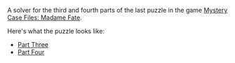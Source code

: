 A solver for the third and fourth parts of the last puzzle in the game
[Mystery Case Files: Madame Fate](https://www.bigfishgames.com/us/en/games/2213/mystery-case-files-madame-fate).

Here's what the puzzle looks like:
- [Part Three](https://youtu.be/BXVqAKvjUA0?t=216)
- [Part Four](https://youtu.be/BXVqAKvjUA0?t=464)